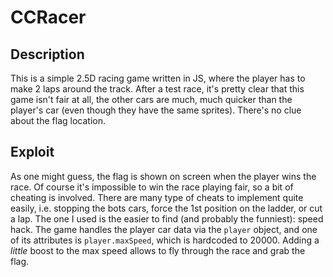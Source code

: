 # CCRacer
## Description
This is a simple 2.5D racing game written in JS, where the player has to make 2 laps around the track. After a test race, it's pretty clear that this game isn't fair at all, the other cars are much, much quicker than the player's car (even though they have the same sprites). There's no clue about the flag location.
## Exploit
As one might guess, the flag is shown on screen when the player wins the race. Of course it's impossible to win the race playing fair, so a bit of cheating is involved.
There are many type of cheats to implement quite easily, i.e. stopping the bots cars, force the 1st position on the ladder, or cut a lap.
The one I used is the easier to find (and probably the funniest): speed hack. The game handles the player car data via the ```player``` object, and one of its attributes is ```player.maxSpeed```, which is hardcoded to 20000.
Adding a *little* boost to the max speed allows to fly through the race and grab the flag.
